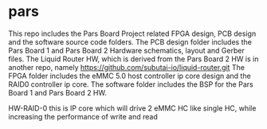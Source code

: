 # pars
This repo includes the Pars Board Project related FPGA design, PCB design and the software source code folders. 
The PCB design folder includes the Pars Board 1 and Pars Board 2 Hardware schematics, layout and Gerber files.
The Liquid Router HW, which is derived from the Pars Board 2 HW is in another repo, namely https://github.com/subutai-io/liquid-router.git
The FPGA folder includes the eMMC 5.0 host controller ip core design and the RAID0 controller ip core.
The software folder includes the BSP for the Pars Board 1 and Pars Board 2 HW.

HW-RAID-0 this is IP core which will drive 2 eMMC HC like single HC, while increasing the performance of write and read
